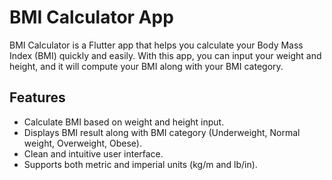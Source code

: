 # BMI Calculator App

BMI Calculator is a Flutter app that helps you calculate your Body Mass Index (BMI) quickly and easily. With this app, you can input your weight and height, and it will compute your BMI along with your BMI category.

## Features

- Calculate BMI based on weight and height input.
- Displays BMI result along with BMI category (Underweight, Normal weight, Overweight, Obese).
- Clean and intuitive user interface.
- Supports both metric and imperial units (kg/m and lb/in).
